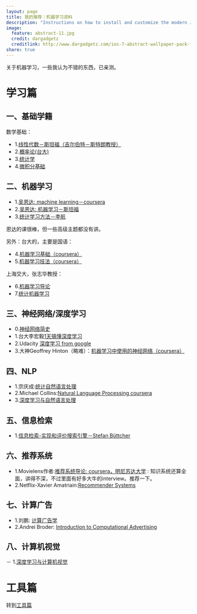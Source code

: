 ```yaml
---
layout: page
title: 我的推荐：机器学习资料
description: "Instructions on how to install and customize the modern Jekyll theme HPSTR."
image:
  feature: abstract-11.jpg
  credit: dargadgetz
  creditlink: http://www.dargadgetz.com/ios-7-abstract-wallpaper-pack-for-iphone-5-and-ipod-touch-retina/
share: true
---
```


关于机器学习，一些我认为不错的东西，已亲测。

# 学习篇

## 一、基础学籍

数学基础：

- 1.[线性代数－斯坦福（吉尔伯特－斯特朗教授）](http://open.163.com/special/opencourse/daishu.html)
- 2.[概率论(台大)](https://class.coursera.org/prob-001/lecture)
- 3.[统计学](https://book.douban.com/subject/1230154/)
- 4.[微积分基础](https://www.coursera.org/learn/calculus1)

## 二、机器学习

- 1.[吴恩达: machine learning－coursera](https://www.coursera.org/learn/machine-learning)
- 2.[吴恩达: 机器学习－斯坦福](http://open.163.com/special/opencourse/machinelearning.html)
- 3.[统计学习方法－李航](http://book.douban.com/subject/10590856/)

恩达的课很棒，但一些高级主题都没有讲。

另外：台大的，主要是国语：

- 4.[机器学习基础（coursera）](https://class.coursera.org/ntumlone-003/lecture)
- 5.[机器学习技法（coursera）](https://class.coursera.org/ntumltwo-002/lecture)


上海交大，张志华教授：

- 6.[机器学习导论](http://ocw.sjtu.edu.cn/G2S/OCW/cn/CourseDetails.htm?Id=397)
- 7.[统计机器学习](http://ocw.sjtu.edu.cn/G2S/OCW/cn/CourseDetails.htm?Id=398)

## 三、神经网络/深度学习

- 0.[神经网络简史](http://blog.sina.com.cn/s/blog_71329a960102v1eo.html)
- 1.台大李宏毅[1天搞懂深度学习](http://download.csdn.net/download/lb521200200/9689343)
- 2.Udacity [深度学习 from google](https://classroom.udacity.com/courses/ud730/lessons/6370362152/concepts/63798118150923)
- 3.大神Geoffrey Hinton（略难）：[机器学习中使用的神经网络（coursera）](https://class.coursera.org/neuralnets-2012-001/lecture)

## 四、NLP

- 1.宗庆成:[统计自然语言处理](http://book.douban.com/subject/3076996/)
- 2.Michael Collins:[Natural Language Processing coursera](https://class.coursera.org/nlangp-001/lecture)
- 3.[深度学习与自然语言处理](http://cs224d.stanford.edu/lectures/)

## 五、信息检索

- 1.[信息检索-实现和评价搜索引擎－Stefan Büttcher](http://book.douban.com/subject/7154449/)

## 六、推荐系统

- 1.Movielens作者:[推荐系统导论: coursera，明尼苏达大学](https://www.coursera.org/learn/recommender-systems/home/welcome) : 知识系统还算全面，讲得不深，不过里面有好多大牛的interview。推荐一下。
- 2.Netflix-Xavier Amatriain:[Recommender Systems](http://www.slideshare.net/xamat/recommender-systems-machine-learning-summer-school-2014-cmu)

## 七、计算广告

- 1.刘鹏: [计算广告学](http://study.163.com/course/introduction.htm?courseId=321007#/courseDetail)
- 2.Andrei Broder: [Introduction to Computational Advertising](http://web.stanford.edu/class/msande239/)

## 八、计算机视觉

－ 1.[深度学习与计算机视觉](http://study.163.com/course/introduction.htm?courseId=1003223001#/courseDetail)



# 工具篇

转到[工具篇](d0evi1.github.io/tecbook/tools)

